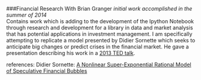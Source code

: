 ###Financial Research With Brian Granger
_initial work accomplished in the summer of 2014_  
Contains work which is adding to the development of the Ipython Notebook through research and
development for a library in data and market analysis that has potential applications in
investment management. I am specifically attempting to replicate a model presented by Didier
Sornette which seeks to anticipate big changes or predict crises in the financial market.
He gave a presentation describing his work in a [2013 TED talk](http://www.ted.com/talks/didier_sornette_how_we_can_predict_the_next_financial_crisis#t-0).

references:
Didier Sornette: [A Nonlinear Super-Exponential Rational Model of Speculative Financial Bubbles](http://arxiv.org/pdf/cond-mat/0104341v2.pdf)
